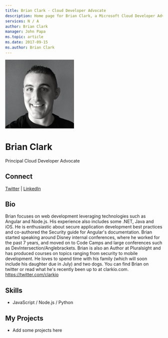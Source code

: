 ```yaml
---
title: Brian Clark - Cloud Developer Advocate
description: Home page for Brian Clark, a Microsoft Cloud Developer Advocate
services: N / A
author: Brian Clark
manager: John Papa
ms.topic: article
ms.date: 2017-09-15
ms.author: Brian Clark
---
```


![Image of Brian Clark](media/profiles/brian-clark.png)

# Brian Clark

Principal Cloud Developer Advocate

## Connect
[Twitter](https://twitter.com/_clarkio) | [LinkedIn](https://linkedin.com/in/brianclarkdev)

## Bio

Brian focuses on web development leveraging technologies such as Angular and Node.js. His experience also includes some .NET, Java and iOS. He is enthusiastic about secure application development best practices and co-authored the Security guide for Angular's documentation. Brian started speaking around Disney internal conferences, where he worked for the past 7 years, and moved on to Code Camps and large conferences such as DevIntersection/Anglebrackets. Brian is also an Author at Pluralsight and has produced courses on topics ranging from security to mobile development. He loves to spend time with his family (which will soon include his daughter due in July) and two dogs. You can find Brian on twitter or read what he's recently been up to at clarkio.com.
https://twitter.com/clarkio


## Skills

* JavaScript / Node.js / Python


## My Projects

* Add some projects here
